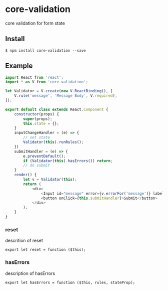 # core-validation
core validation for form state

## Install

```
$ npm install core-validation --save
```


## Example

```javascript
import React from 'react';
import * as V from 'core-validation';

let Validator = V.create(new V.ReactBinding(), [
    V.rule('message', 'Message Body', V.required),
]);

export default class extends React.Component {
    constructor(props) {
        super(props);
        this.state = {};
    }
    inputChangeHandler = (e) => {
        // set state
        Validator(this).runRules();
    })
    submitHandler = (e) => {
        e.preventDefault();
        if (Validator(this).hasErrors()) return;
        // do submit
    }
    render() {
        let v = Validator(this);
        return (
            <div>
                <Input id="message" error={v.errorFor('message')} label={v.labelFor('message')} onBlur={v.onBlurFor('message')} value={this.state.message} onChange={this.inputChangeHandler} />
                <button onClick={this.submitHandler}>Submit</button>
            </div>
        );
    }
}
```




### reset
descrition of reset

`export let reset = function ($this);`

### hasErrors
description of hasErrors

`export let hasErrors = function ($this, rules, stateProp);`


